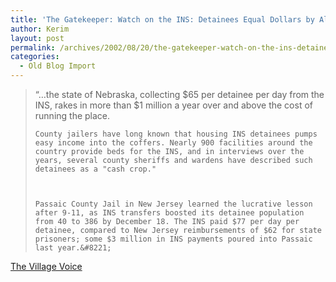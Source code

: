 ```yaml
---
title: 'The Gatekeeper: Watch on the INS: Detainees Equal Dollars by Alisa Solomon'
author: Kerim
layout: post
permalink: /archives/2002/08/20/the-gatekeeper-watch-on-the-ins-detainees-equal-dollars-by-alisa-solomon/
categories:
  - Old Blog Import
---
```


>   &#8220;&#8230;the state of Nebraska, collecting $65 per detainee per day from the INS, rakes in more than $1 million a year over and above the cost of running the place. 
>   
>   
>     County jailers have long known that housing INS detainees pumps easy income into the coffers. Nearly 900 facilities around the country provide beds for the INS, and in interviews over the years, several county sheriffs and wardens have described such detainees as a "cash crop."
>   
>   
>   
>     Passaic County Jail in New Jersey learned the lucrative lesson after 9-11, as INS transfers boosted its detainee population from 40 to 386 by December 18. The INS paid $77 per day per detainee, compared to New Jersey reimbursements of $62 for state prisoners; some $3 million in INS payments poured into Passaic last year.&#8221;
>   


<a href="http://www.villagevoice.com/issues/0233/solomon.php" onclick="_gaq.push(['_trackEvent', 'outbound-article', 'http://www.villagevoice.com/issues/0233/solomon.php', 'The Village Voice']);" >The Village Voice</a>

